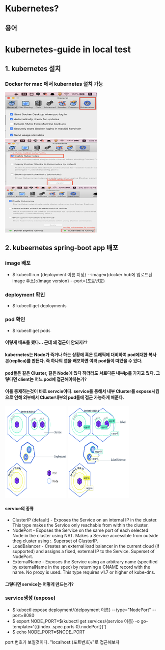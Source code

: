 # Kubernetes?


## 용어
# kubernetes-guide in local test

## 1. kubernetes 설치

### Docker for mac 에서 kubernetes 설치 가능
<img src="/images/install_kubernetes_1.png" width="300" height = "150"> <img src="/images/install_kubernetes_2.png" width="300" height = "150"> <img src="/images/install_kubernetes_3.png" width="300" height = "150">


## 2. kubeernetes spring-boot app 배포

### image 배포

* $ kubectl run {deployment 이름 지정} --image={docker hub에 업로드된 image 주소}:{image version} --port={포트번호}

### deployment 확인
* $ kubectl get deployments 

### pod 확인
* $ kubectl get pods

#### 이렇게 배포를 했다... 근데 왜 접근이 안되지??
#### kubernetes는 Node가 죽거나 하는 상황에 혹은 트래픽에 대비하여 pod에대한 복사본(replica)를 만든다. 즉 하나의 앱을 배포하면 여러 pod들이 떠있을 수 있다.
#### pod들은 같은 Cluster, 같은 Node에 있다 하더라도 서로다른 내부ip를 가지고 있다. 그렇다면 client는 어느 pod에 접근해야하는가?
#### 이를 중재하는것이 바로 servcie이다. service를 통해서 내부 Cluster를 expose시킴으로 인해 외부에서 Cluster내부의 pod들에 접근 가능하게 해준다.
<img src="/images/pods_and_service_relation.png" width="200" height = "300"> <img src="/images/pods_and_service_relation2.png" width="200" height = "300">

#### service의 종류

* ClusterIP (default) - Exposes the Service on an internal IP in the cluster. This type makes the Service only reachable from within the cluster.
* NodePort - Exposes the Service on the same port of each selected Node in the cluster using NAT. Makes a Service accessible from outside theg cluster using <NodeIP>:<NodePort>. Superset of ClusterIP.
* LoadBalancer - Creates an external load balancer in the current cloud (if supported) and assigns a fixed, external IP to the Service. Superset of NodePort.
* ExternalName - Exposes the Service using an arbitrary name (specified by externalName in the spec) by returning a CNAME record with the name. No proxy is used. This type requires v1.7 or higher of kube-dns.
#### 그렇다면 service는 어떻게 만드는가?

### service생성 (expose)
* $ kubectl expose deployment/{delpoyment 이름} --type="NodePort" --port=8080
* $ export NODE_PORT=$(kubectl get services/{service 이름} -o go-template='{{(index .spec.ports 0).nodePort}}')
* $ echo NODE_PORT=$NODE_PORT

port 번호가 보일것이다. "localhost:{포트번호}/"로 접근해보자


